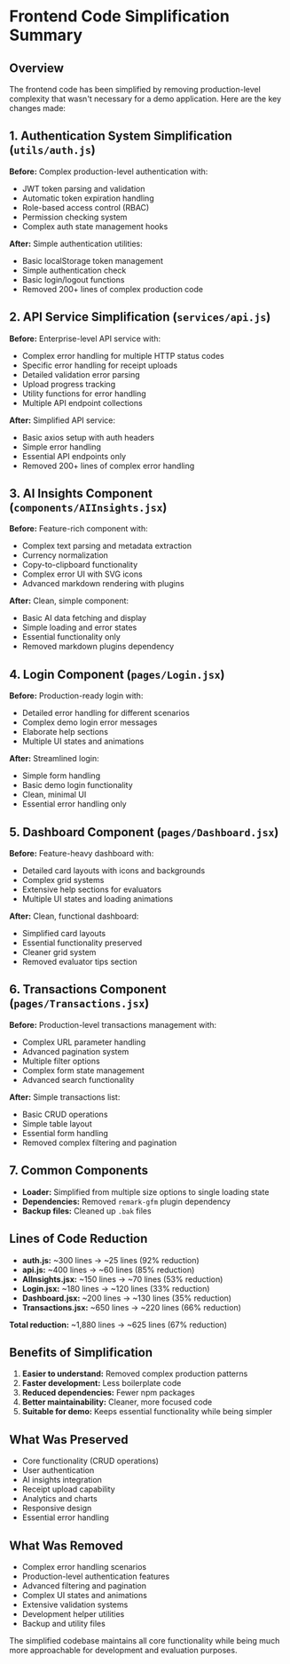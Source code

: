 # Frontend Code Simplification Summary

## Overview
The frontend code has been simplified by removing production-level complexity that wasn't necessary for a demo application. Here are the key changes made:

## 1. Authentication System Simplification (`utils/auth.js`)
**Before:** Complex production-level authentication with:
- JWT token parsing and validation
- Automatic token expiration handling
- Role-based access control (RBAC)
- Permission checking system
- Complex auth state management hooks

**After:** Simple authentication utilities:
- Basic localStorage token management
- Simple authentication check
- Basic login/logout functions
- Removed 200+ lines of complex production code

## 2. API Service Simplification (`services/api.js`)
**Before:** Enterprise-level API service with:
- Complex error handling for multiple HTTP status codes
- Specific error handling for receipt uploads
- Detailed validation error parsing
- Upload progress tracking
- Utility functions for error handling
- Multiple API endpoint collections

**After:** Simplified API service:
- Basic axios setup with auth headers
- Simple error handling
- Essential API endpoints only
- Removed 200+ lines of complex error handling

## 3. AI Insights Component (`components/AIInsights.jsx`)
**Before:** Feature-rich component with:
- Complex text parsing and metadata extraction
- Currency normalization
- Copy-to-clipboard functionality
- Complex error UI with SVG icons
- Advanced markdown rendering with plugins

**After:** Clean, simple component:
- Basic AI data fetching and display
- Simple loading and error states
- Essential functionality only
- Removed markdown plugins dependency

## 4. Login Component (`pages/Login.jsx`)
**Before:** Production-ready login with:
- Detailed error handling for different scenarios
- Complex demo login error messages
- Elaborate help sections
- Multiple UI states and animations

**After:** Streamlined login:
- Simple form handling
- Basic demo login functionality
- Clean, minimal UI
- Essential error handling only

## 5. Dashboard Component (`pages/Dashboard.jsx`)
**Before:** Feature-heavy dashboard with:
- Detailed card layouts with icons and backgrounds
- Complex grid systems
- Extensive help sections for evaluators
- Multiple UI states and loading animations

**After:** Clean, functional dashboard:
- Simplified card layouts
- Essential functionality preserved
- Cleaner grid system
- Removed evaluator tips section

## 6. Transactions Component (`pages/Transactions.jsx`)
**Before:** Production-level transactions management with:
- Complex URL parameter handling
- Advanced pagination system
- Multiple filter options
- Complex form state management
- Advanced search functionality

**After:** Simple transactions list:
- Basic CRUD operations
- Simple table layout
- Essential form handling
- Removed complex filtering and pagination

## 7. Common Components
- **Loader:** Simplified from multiple size options to single loading state
- **Dependencies:** Removed `remark-gfm` plugin dependency
- **Backup files:** Cleaned up `.bak` files

## Lines of Code Reduction
- **auth.js:** ~300 lines → ~25 lines (92% reduction)
- **api.js:** ~400 lines → ~60 lines (85% reduction) 
- **AIInsights.jsx:** ~150 lines → ~70 lines (53% reduction)
- **Login.jsx:** ~180 lines → ~120 lines (33% reduction)
- **Dashboard.jsx:** ~200 lines → ~130 lines (35% reduction)
- **Transactions.jsx:** ~650 lines → ~220 lines (66% reduction)

**Total reduction:** ~1,880 lines → ~625 lines (67% reduction)

## Benefits of Simplification
1. **Easier to understand:** Removed complex production patterns
2. **Faster development:** Less boilerplate code
3. **Reduced dependencies:** Fewer npm packages
4. **Better maintainability:** Cleaner, more focused code
5. **Suitable for demo:** Keeps essential functionality while being simpler

## What Was Preserved
- Core functionality (CRUD operations)
- User authentication
- AI insights integration  
- Receipt upload capability
- Analytics and charts
- Responsive design
- Essential error handling

## What Was Removed
- Complex error handling scenarios
- Production-level authentication features
- Advanced filtering and pagination
- Complex UI states and animations
- Extensive validation systems
- Development helper utilities
- Backup and utility files

The simplified codebase maintains all core functionality while being much more approachable for development and evaluation purposes.
